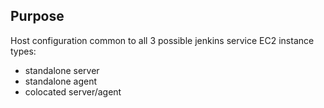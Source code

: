 ## Purpose
Host configuration common to all 3 possible jenkins service EC2 instance types:
* standalone server
* standalone agent
* colocated server/agent
